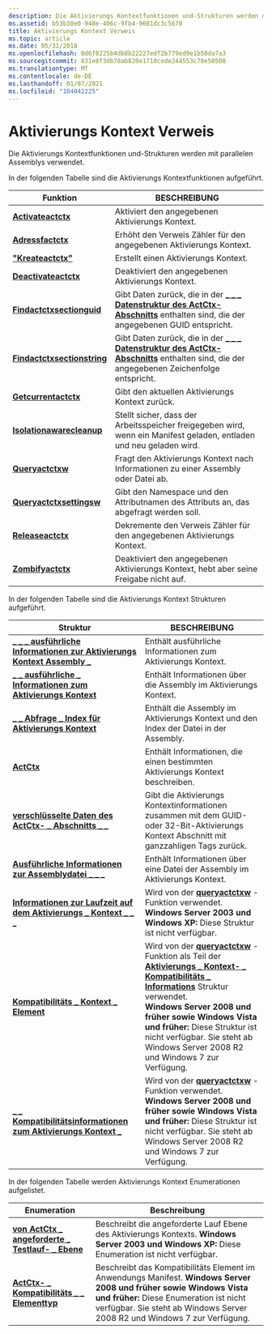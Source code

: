 ```yaml
---
description: Die Aktivierungs Kontextfunktionen und-Strukturen werden mit parallelen Assemblys verwendet.
ms.assetid: b53b30e0-948e-406c-9fb4-9681dc3c5670
title: Aktivierungs Kontext Verweis
ms.topic: article
ms.date: 05/31/2018
ms.openlocfilehash: 0d6f8225b4db8b22227edf2b779ed9e1b50da7a3
ms.sourcegitcommit: 831e8f3db78ab820e1710cede244553c70e50500
ms.translationtype: MT
ms.contentlocale: de-DE
ms.lasthandoff: 01/07/2021
ms.locfileid: "104042225"
---
```

# <a name="activation-context-reference"></a>Aktivierungs Kontext Verweis

Die Aktivierungs Kontextfunktionen und-Strukturen werden mit parallelen Assemblys verwendet.

In der folgenden Tabelle sind die Aktivierungs Kontextfunktionen aufgeführt.



| Funktion                                                   | BESCHREIBUNG                                                                                                                                             |
|------------------------------------------------------------|---------------------------------------------------------------------------------------------------------------------------------------------------------|
| [**Activateactctx**](/windows/desktop/api/Winbase/nf-winbase-activateactctx)                   | Aktiviert den angegebenen Aktivierungs Kontext.                                                                                                             |
| [**Adressfactctx**](/windows/desktop/api/Winbase/nf-winbase-addrefactctx)                       | Erhöht den Verweis Zähler für den angegebenen Aktivierungs Kontext.                                                                                     |
| [**"Kreateactctx"**](/windows/desktop/api/Winbase/nf-winbase-createactctxa)                       | Erstellt einen Aktivierungs Kontext.                                                                                                                          |
| [**Deactivateactctx**](/windows/desktop/api/Winbase/nf-winbase-deactivateactctx)               | Deaktiviert den angegebenen Aktivierungs Kontext.                                                                                                           |
| [**Findactctxsectionguid**](/windows/desktop/api/Winbase/nf-winbase-findactctxsectionguid)     | Gibt Daten zurück, die in der [**\_ \_ \_ Datenstruktur des ActCtx-Abschnitts**](/windows/win32/api/winbase/ns-winbase-actctx_section_keyed_data) enthalten sind, die der angegebenen GUID entspricht.   |
| [**Findactctxsectionstring**](/windows/desktop/api/Winbase/nf-winbase-findactctxsectionstringa) | Gibt Daten zurück, die in der [**\_ \_ \_ Datenstruktur des ActCtx-Abschnitts**](/windows/win32/api/winbase/ns-winbase-actctx_section_keyed_data) enthalten sind, die der angegebenen Zeichenfolge entspricht. |
| [**Getcurrentactctx**](/windows/desktop/api/Winbase/nf-winbase-getcurrentactctx)               | Gibt den aktuellen Aktivierungs Kontext zurück.                                                                                                                 |
| [**Isolationawarecleanup**](/previous-versions/windows/desktop/legacy/aa375204(v=vs.85))     | Stellt sicher, dass der Arbeitsspeicher freigegeben wird, wenn ein Manifest geladen, entladen und neu geladen wird.                                                                         |
| [**Queryactctxw**](/windows/desktop/api/Winbase/nf-winbase-queryactctxw)                       | Fragt den Aktivierungs Kontext nach Informationen zu einer Assembly oder Datei ab.                                                                               |
| [**Queryactctxsettingsw**](/windows/desktop/api/Winbase/nf-winbase-queryactctxsettingsw)       | Gibt den Namespace und den Attributnamen des Attributs an, das abgefragt werden soll.                                                                      |
| [**Releaseactctx**](/windows/desktop/api/Winbase/nf-winbase-releaseactctx)                     | Dekremente den Verweis Zähler für den angegebenen Aktivierungs Kontext.                                                                                     |
| [**Zombifyactctx**](/windows/desktop/api/Winbase/nf-winbase-zombifyactctx)                     | Deaktiviert den angegebenen Aktivierungs Kontext, hebt aber seine Freigabe nicht auf.                                                                               |



 

In der folgenden Tabelle sind die Aktivierungs Kontext Strukturen aufgeführt.



| Struktur                                                                                                        | BESCHREIBUNG                                                                                                                                                                                                                                                                                                                                                                                  |
|------------------------------------------------------------------------------------------------------------------|----------------------------------------------------------------------------------------------------------------------------------------------------------------------------------------------------------------------------------------------------------------------------------------------------------------------------------------------------------------------------------------------|
| [**\_ \_ \_ ausführliche Informationen zur Aktivierungs Kontext Assembly \_**](/windows/desktop/api/Winnt/ns-winnt-activation_context_assembly_detailed_information) | Enthält ausführliche Informationen zum Aktivierungs Kontext.                                                                                                                                                                                                                                                                                                                                  |
| [**\_ \_ ausführliche \_ Informationen zum Aktivierungs Kontext**](/windows/desktop/api/Winnt/ns-winnt-activation_context_detailed_information)                    | Enthält Informationen über die Assembly im Aktivierungs Kontext.                                                                                                                                                                                                                                                                                                                           |
| [**\_ \_ Abfrage \_ Index für Aktivierungs Kontext**](/windows/desktop/api/Winnt/ns-winnt-activation_context_query_index)                                      | Enthält die Assembly im Aktivierungs Kontext und den Index der Datei in der Assembly.                                                                                                                                                                                                                                                                                           |
| [**ActCtx**](/windows/win32/api/winbase/ns-winbase-actctxa)                                                                                     | Enthält Informationen, die einen bestimmten Aktivierungs Kontext beschreiben.                                                                                                                                                                                                                                                                                                                           |
| [**verschlüsselte Daten des ActCtx- \_ Abschnitts \_ \_**](/windows/win32/api/winbase/ns-winbase-actctx_section_keyed_data)                                            | Gibt die Aktivierungs Kontextinformationen zusammen mit dem GUID-oder 32-Bit-Aktivierungs Kontext Abschnitt mit ganzzahligen Tags zurück.                                                                                                                                                                                                                                                                   |
| [**Ausführliche Informationen zur Assemblydatei \_ \_ \_**](/windows/desktop/api/Winnt/ns-winnt-assembly_file_detailed_information)                              | Enthält Informationen über eine Datei der Assembly im Aktivierungs Kontext.                                                                                                                                                                                                                                                                                                                 |
| [**Informationen zur Laufzeit auf dem Aktivierungs \_ Kontext \_ \_ \_**](/windows/desktop/api/Winnt/ns-winnt-activation_context_run_level_information)                 | Wird von der [**queryactctxw**](/windows/desktop/api/Winbase/nf-winbase-queryactctxw) -Funktion verwendet.<br/> **Windows Server 2003 und Windows XP:** Diese Struktur ist nicht verfügbar.<br/>                                                                                                                                                                                                                                    |
| [**Kompatibilitäts \_ Kontext \_ Element**](/windows/desktop/api/Winnt/ns-winnt-compatibility_context_element)                                         | Wird von der [**queryactctxw**](/windows/desktop/api/Winbase/nf-winbase-queryactctxw) -Funktion als Teil der [**Aktivierungs \_ Kontext- \_ Kompatibilitäts \_ Informations**](/windows/desktop/api/Winnt/ns-winnt-activation_context_compatibility_information) Struktur verwendet. <br/> **Windows Server 2008 und früher sowie Windows Vista und früher:** Diese Struktur ist nicht verfügbar. Sie steht ab Windows Server 2008 R2 und Windows 7 zur Verfügung.<br/> |
| [**\_ \_ Kompatibilitätsinformationen zum Aktivierungs Kontext \_**](/windows/desktop/api/Winnt/ns-winnt-activation_context_compatibility_information)          | Wird von der [**queryactctxw**](/windows/desktop/api/Winbase/nf-winbase-queryactctxw) -Funktion verwendet.<br/> **Windows Server 2008 und früher sowie Windows Vista und früher:** Diese Struktur ist nicht verfügbar. Sie steht ab Windows Server 2008 R2 und Windows 7 zur Verfügung.<br/>                                                                                                                                   |



 

In der folgenden Tabelle werden Aktivierungs Kontext Enumerationen aufgelistet.

| Enumeration                                                                       | Beschreibung                                                                                                                                                                                                                                            |
|-----------------------------------------------------------------------------------|--------------------------------------------------------------------------------------------------------------------------------------------------------------------------------------------------------------------------------------------------------|
| [**von ActCtx \_ angeforderte \_ Testlauf- \_ Ebene**](/windows/desktop/api/Winnt/ne-winnt-actctx_requested_run_level)               | Beschreibt die angeforderte Lauf Ebene des Aktivierungs Kontexts. **Windows Server 2003 und Windows XP:** Diese Enumeration ist nicht verfügbar.<br/>                                                                                                      |
| [**ActCtx- \_ Kompatibilitäts \_ \_ Elementtyp**](/windows/desktop/api/Winnt/ne-winnt-actctx_compatibility_element_type) | Beschreibt das Kompatibilitäts Element im Anwendungs Manifest. **Windows Server 2008 und früher sowie Windows Vista und früher:** Diese Enumeration ist nicht verfügbar. Sie steht ab Windows Server 2008 R2 und Windows 7 zur Verfügung.<br/> |



 

 


